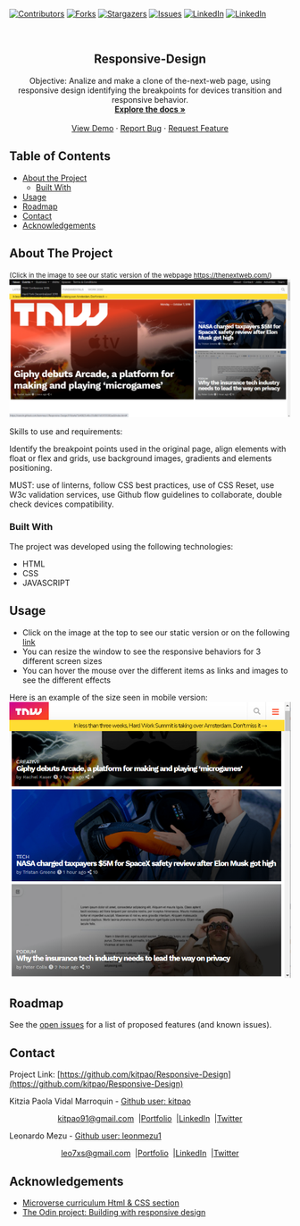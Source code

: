 [![Contributors][contributors-shield]][contributors-url]
[![Forks][forks-shield]][forks-url]
[![Stargazers][stars-shield]][stars-url]
[![Issues][issues-shield]][issues-url]
[![LinkedIn][linkedin-shield]][linkedin-url]
[![LinkedIn][linkedin-shield2]][linkedin-url2]

<!-- PROJECT LOGO -->
<br />
<p align="center">
  <h2 align="center"> Responsive-Design</h2>
  <p align="center">
      Objective: Analize and make a clone of the-next-web page, using responsive design identifying the breakpoints for devices transition and responsive behavior.
    <br />
    <a href="https://github.com/kitpao/Responsive-Design"><strong>Explore the docs »</strong></a>
    <br />
    <br />
    <a href="https://github.com/kitpao/Responsive-Design">View Demo</a>
    ·
    <a href="https://github.com/leonmezu1/Responsive-Design/issues">Report Bug</a>
    ·
    <a href="https://github.com/leonmezu1/Responsive-Design/issues">Request Feature</a>
  </p>
</p>

## Table of Contents
* [About the Project](#about-the-project)
  * [Built With](#built-with)
* [Usage](#usage)
* [Roadmap](#roadmap)
* [Contact](#contact)
* [Acknowledgements](#acknowledgements)
<!-- ABOUT THE PROJECT -->

## About The Project
<small>(Click in the image to see our static version of the webpage https://thenextweb.com/)</small>
[![Product Name Screen Shot][product-example]](https://rawcdn.githack.com/leonmezu1/Responsive-Design/016da4a73d40825c48cc55d8b51b53f355382ae8/index.html)

Skills to use and requirements: 

Identify the breakpoint points used in the original page, align elements with float or flex and grids, use background images, gradients and elements positioning.


MUST: use of linterns, follow CSS best practices, use of CSS Reset, use W3c validation services, use Github flow guidelines to collaborate, double check devices compatibility.


### Built With

The project was developed using the following technologies:
- HTML
- CSS
- JAVASCRIPT

## Usage
* Click on the image at the top to see our static version or on the following [link](https://rawcdn.githack.com/kitpao/Responsive-Design/016da4a73d40825c48cc55d8b51b53f355382ae8/index.html)
* You can resize the window to see the responsive behaviors for 3 different screen sizes
* You can hover the mouse over the different items as links and images to see the different effects

Here is an example of the size seen in mobile version:
[![Product Name Screen Shot][product-screenshot]](https://rawcdn.githack.com/leonmezu1/Responsive-Design/016da4a73d40825c48cc55d8b51b53f355382ae8/index.html)

## Roadmap

See the [open issues](https://github.com/leonmezu1/Responsive-Design/issues) for a list of proposed features (and known issues).

## Contact
<p align="center">

  Project Link: [https://github.com/kitpao/Responsive-Design](https://github.com/kitpao/Responsive-Design)

<p align="center">

  Kitzia Paola Vidal Marroquin - [Github user: kitpao](https://github.com/kitpao)
</p>
<p align="center" style="display: flex; justify-content: center; align-items: center;">
    <a target="_blank" href="https://mail.google.com/mail/?view=cm&fs=1&tf=1&to=kitpao91@gmail.com">
      kitpao91@gmail.com
    </a> &nbsp; |
    <a target="_blank" href="https://github.com/kitpao/Personal_Projects">
        Portfolio
    </a> &nbsp; |
    <a target="_blank" href="https://www.linkedin.com/in/kitzia-paola-vidal/">
      LinkedIn
    </a> &nbsp; |
    <a target="_blank" href="https://twitter.com/Kitpao1">
      Twitter
    </a>
</p>

<p align="center">

  Leonardo Mezu - [Github user: leonmezu1](https://github.com/leonmezu1)
</p>
<p align="center" style="display: flex; justify-content: center; align-items: center;">
    <a target="_blank" href="https://mail.google.com/mail/?view=cm&fs=1&tf=1&to=leo7xs@gmail.com
">
      leo7xs@gmail.com
    </a> &nbsp; |
    <a target="_blank" href="https://leonmezu.netlify.app">
        Portfolio
    </a> &nbsp; |
    <a target="_blank" href="https://www.linkedin.com/in/leonardomezlob/">
      LinkedIn
    </a> &nbsp; |
    <a target="_blank" href="https://twitter.com/leonmezu">
      Twitter
    </a>
</p>

## Acknowledgements
- [Microverse curriculum Html & CSS section](https://www.microverse.org/?grsf=6ns691)
- [The Odin project: Building with responsive design](https://www.theodinproject.com/courses/html-and-css/lessons/building-with-responsive-design)

<!-- MARKDOWN LINKS & IMAGES -->
[contributors-shield]: https://img.shields.io/github/contributors/kitpao/Responsive-Design.svg?style=flat-square
[contributors-url]: https://github.com/kitpao/Responsive-Design/graphs/contributors
[forks-shield]: https://img.shields.io/github/forks/kitpao/Responsive-Design.svg?style=flat-square
[forks-url]: https://github.com/kitpao/Responsive-Design/network/members
[stars-shield]: https://img.shields.io/github/stars/kitpao/Responsive-Design.svg?style=flat-square
[stars-url]: https://github.com/kitpao/kitpao/Responsive-Design/stargazers
[issues-shield]: https://img.shields.io/github/issues/leonmezu1/Responsive-Design.svg?style=flat-square
[issues-url]: https://github.com/leonmezu1/Responsive-Design/issues
[license-shield]: https://img.shields.io/github/license/kitpao/Responsive-Design.svg?style=flat-square
[license-url]: https://github.com/kitpao/Responsive-Design/blob/master/LICENSE.txt
[linkedin-shield]: https://img.shields.io/badge/-LinkedIn-black.svg?style=flat-square&logo=linkedin&colorB=555
[linkedin-url]: https://www.linkedin.com/in/kitzia-paola-vidal/
[linkedin-shield2]: https://img.shields.io/badge/-LinkedIn-black.svg?style=flat-square&logo=linkedin&colorB=555
[linkedin-url2]: https://www.linkedin.com/in/leonardomezlob/
[product-screenshot]: small-screenshot.png
[product-example]: big-screenshot.png
